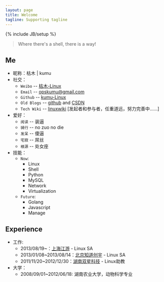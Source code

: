 ```yaml
---
layout: page
title: Welcome
tagline: Supporting tagline
---
```

{% include JB/setup %}

> Where there's a shell, there is a way!

## Me

* 昵称：枯木 | kumu
* 社交：
    * `Weibo` -- [枯木-Linux](http://weibo.com/whynoyes)
    * `Email` -- opskumu@gmail.com
    * `Github` -- [kumu-Linux](https://github.com/kumu-linux)
    * `Old Blogs` -- [github](http://kumu-linux.github.io/) and [CSDN](http://blog.csdn.net/kumu_Linux)
    * `Tech Wiki` -- [linuxwiki](http://linuxwiki.github.io/) [发起者和参与者，任重道远，努力完善中......]
* 爱好：
    * `阅读` -- 装逼
    * `骑行` -- no zuo no die
    * `发呆` -- 傻逼
    * `宅寂` -- 屌丝
    * `根源` -- 处女座
* 技能：
    * `Now`:
        * Linux
        * Shell
        * Python
        * MySQL
        * Network
        * Virtualization
    * `Future`:
        * Golang
        * Javascript
        * Manage

## Experience

* 工作:
    * 2013/08/19~：[上海江游](http://www.123u.com/) - Linux SA
    * 2013/01/08~2013/08/14：[北京知道创宇](http://www.knownsec.com/) - Linux SA
    * 2011/11/20~2012/12/30：[湖南双星科技](http://www.sxkeji.com.cn/) - Linux助教
* 大学：
    * 2008/09/01~2012/06/18: 湖南农业大学，动物科学专业
